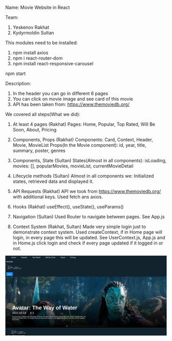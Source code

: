 Name: Movie Website in React

Team:
1) Yeskenov Rakhat
2) Kydyrmoldin Sultan


This modules need to be installed:

1) npm install axios
2) npm i react-router-dom
3) npm install react-responsive-carousel

npm start


Description:
1) In the header you can go in different 6 pages
2) You can click on movie image and see card of this movie
3) API has been taken from: https://www.themoviedb.org/

We covered all steps(What we did): 

1. At least 4 pages (Rakhat)
Pages: Home, Popular, Top Rated, Will Be Soon, About, Pricing

2. Components, Props (Rakhat)
Components: Card, Context, Header, Movie, MovieList
Props(In the Movie component): id, year, title, summary, poster, genres

3. Components, State (Sultan)
States(Almost in all components): isLoading, movies: [], popularMovies, movieList, currentMovieDetail

4. Lifecycle methods (Sultan)
Almost in all components we: Initialized states, retrieved data and displayed it.

5. API Requests (Rakhat)
API we took from https://www.themoviedb.org/ with additional keys. 
Used fetch ans axios.

6. Hooks (Rakhat)
useEffect(), useState(), useParams()

7. Navigation (Sultan)
Used Router to navigate between pages. See App.js

8. Context System (Rakhat, Sultan)
Made very simple login just to demonstrate context system. 
Used createContext, if in Home page will login, in every page this will be updated.
See UserContext.js, App.js and in Home.js click login and check 
if every page updated if it logged in or not.

![This is how our website look like:](https://github.com/rakhatyeskenov/movie_app/blob/master/img/react1.png)


